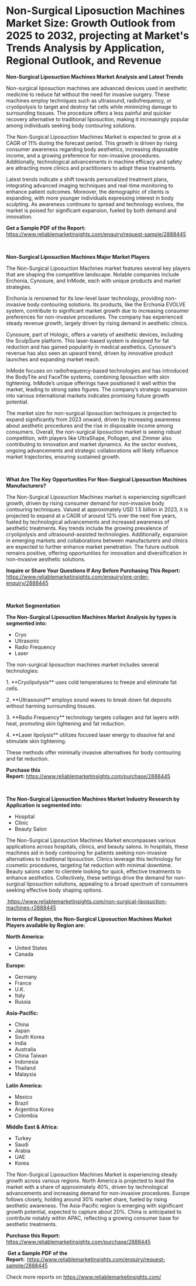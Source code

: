 <p><h1>Non-Surgical Liposuction Machines Market Size: Growth Outlook from 2025 to 2032, projecting at Market's Trends Analysis by Application, Regional Outlook, and Revenue</h1></p><p><strong>Non-Surgical Liposuction Machines Market Analysis and Latest Trends</strong></p>
<p><p>Non-surgical liposuction machines are advanced devices used in aesthetic medicine to reduce fat without the need for invasive surgery. These machines employ techniques such as ultrasound, radiofrequency, or cryolipolysis to target and destroy fat cells while minimizing damage to surrounding tissues. The procedure offers a less painful and quicker recovery alternative to traditional liposuction, making it increasingly popular among individuals seeking body contouring solutions.</p><p>The Non-Surgical Liposuction Machines Market is expected to grow at a CAGR of 11% during the forecast period. This growth is driven by rising consumer awareness regarding body aesthetics, increasing disposable income, and a growing preference for non-invasive procedures. Additionally, technological advancements in machine efficacy and safety are attracting more clinics and practitioners to adopt these treatments. </p><p>Latest trends indicate a shift towards personalized treatment plans, integrating advanced imaging techniques and real-time monitoring to enhance patient outcomes. Moreover, the demographic of clients is expanding, with more younger individuals expressing interest in body sculpting. As awareness continues to spread and technology evolves, the market is poised for significant expansion, fueled by both demand and innovation.</p></p>
<p><strong>Get a Sample PDF of the Report:&nbsp;</strong> <a href="https://www.reliablemarketinsights.com/enquiry/request-sample/2888445?utm_campaign=3274&utm_medium=2&utm_source=Github&utm_content=ia&utm_term=14032025&utm_id=non-surgical-liposuction-machines">https://www.reliablemarketinsights.com/enquiry/request-sample/2888445</a></p>
<p>&nbsp;</p>
<p><strong>Non-Surgical Liposuction Machines Major Market Players</strong></p>
<p><p>The Non-Surgical Liposuction Machines market features several key players that are shaping the competitive landscape. Notable companies include Erchonia, Cynosure, and InMode, each with unique products and market strategies.</p><p>Erchonia is renowned for its low-level laser technology, providing non-invasive body contouring solutions. Its products, like the Erchonia EVOLVE system, contribute to significant market growth due to increasing consumer preferences for non-invasive procedures. The company has experienced steady revenue growth, largely driven by rising demand in aesthetic clinics.</p><p>Cynosure, part of Hologic, offers a variety of aesthetic devices, including the SculpSure platform. This laser-based system is designed for fat reduction and has gained popularity in medical aesthetics. Cynosure's revenue has also seen an upward trend, driven by innovative product launches and expanding market reach.</p><p>InMode focuses on radiofrequency-based technologies and has introduced the BodyTite and FaceTite systems, combining liposuction with skin tightening. InMode’s unique offerings have positioned it well within the market, leading to strong sales figures. The company’s strategic expansion into various international markets indicates promising future growth potential.</p><p>The market size for non-surgical liposuction techniques is projected to expand significantly from 2023 onward, driven by increasing awareness about aesthetic procedures and the rise in disposable income among consumers. Overall, the non-surgical liposuction market is seeing robust competition, with players like UltraShape, Pollogen, and Zimmer also contributing to innovation and market dynamics. As the sector evolves, ongoing advancements and strategic collaborations will likely influence market trajectories, ensuring sustained growth.</p></p>
<p>&nbsp;</p>
<p><strong>What Are The Key Opportunities For Non-Surgical Liposuction Machines Manufacturers?</strong></p>
<p><p>The Non-Surgical Liposuction Machines market is experiencing significant growth, driven by rising consumer demand for non-invasive body contouring techniques. Valued at approximately USD 1.5 billion in 2023, it is projected to expand at a CAGR of around 12% over the next five years, fueled by technological advancements and increased awareness of aesthetic treatments. Key trends include the growing prevalence of cryolipolysis and ultrasound-assisted technologies. Additionally, expansion in emerging markets and collaborations between manufacturers and clinics are expected to further enhance market penetration. The future outlook remains positive, offering opportunities for innovation and diversification in non-invasive aesthetic solutions.</p></p>
<p><strong>Inquire or Share Your Questions If Any Before Purchasing This Report:</strong> <a href="https://www.reliablemarketinsights.com/enquiry/pre-order-enquiry/2888445?utm_campaign=3274&utm_medium=2&utm_source=Github&utm_content=ia&utm_term=14032025&utm_id=non-surgical-liposuction-machines">https://www.reliablemarketinsights.com/enquiry/pre-order-enquiry/2888445</a></p>
<p>&nbsp;</p>
<p><strong>Market Segmentation</strong></p>
<p><strong>The Non-Surgical Liposuction Machines Market Analysis by types is segmented into:</strong></p>
<p><ul><li> Cryo</li><li>Ultrasonic</li><li>Radio Frequency</li><li>Laser </li></ul></p>
<p><p>The non-surgical liposuction machines market includes several technologies: </p><p>1. **Cryolipolysis** uses cold temperatures to freeze and eliminate fat cells.</p><p>2. **Ultrasound** employs sound waves to break down fat deposits without harming surrounding tissues.</p><p>3. **Radio Frequency** technology targets collagen and fat layers with heat, promoting skin tightening and fat reduction.</p><p>4. **Laser lipolysis** utilizes focused laser energy to dissolve fat and stimulate skin tightening. </p><p>These methods offer minimally invasive alternatives for body contouring and fat reduction.</p></p>
<p><strong>Purchase this Report:&nbsp;</strong><a href="https://www.reliablemarketinsights.com/purchase/2888445?utm_campaign=3274&utm_medium=2&utm_source=Github&utm_content=ia&utm_term=14032025&utm_id=non-surgical-liposuction-machines">https://www.reliablemarketinsights.com/purchase/2888445</a></p>
<p>&nbsp;</p>
<p><strong>The Non-Surgical Liposuction Machines Market Industry Research by Application is segmented into:</strong></p>
<p><ul><li> Hospital</li><li>Clinic</li><li>Beauty Salon </li></ul></p>
<p><p>The Non-Surgical Liposuction Machines Market encompasses various applications across hospitals, clinics, and beauty salons. In hospitals, these machines aid in body contouring for patients seeking non-invasive alternatives to traditional liposuction. Clinics leverage this technology for cosmetic procedures, targeting fat reduction with minimal downtime. Beauty salons cater to clientele looking for quick, effective treatments to enhance aesthetics. Collectively, these settings drive the demand for non-surgical liposuction solutions, appealing to a broad spectrum of consumers seeking effective body shaping options.</p></p>
<p><a href="https://www.reliablemarketinsights.com/non-surgical-liposuction-machines-r2888445?utm_campaign=3274&utm_medium=2&utm_source=Github&utm_content=ia&utm_term=14032025&utm_id=non-surgical-liposuction-machines">&nbsp;https://www.reliablemarketinsights.com/non-surgical-liposuction-machines-r2888445</a></p>
<p><strong>In terms of Region, the Non-Surgical Liposuction Machines Market Players available by Region are:</strong></p>
<p>
    <p> <strong> North America: </strong>
        <ul>
            <li>United States</li>
            <li>Canada</li>
        </ul>
        </p> 
    <p> <strong> Europe: </strong>
        <ul>
            <li>Germany</li>
            <li>France</li>
            <li>U.K.</li>
            <li>Italy</li>
            <li>Russia</li>
        </ul>
        </p> 
    <p> <strong> Asia-Pacific: </strong>
        <ul>
            <li>China</li>
            <li>Japan</li>
            <li>South Korea</li>
            <li>India</li>
            <li>Australia</li>
            <li>China Taiwan</li>
            <li>Indonesia</li>
            <li>Thailand</li>
            <li>Malaysia</li>
        </ul>
        </p> 
    <p> <strong> Latin America: </strong>
        <ul>
            <li>Mexico</li>
            <li>Brazil</li>
            <li>Argentina Korea</li>
            <li>Colombia</li>
        </ul>
        </p> 
    <p> <strong> Middle East & Africa: </strong>
        <ul>
            <li>Turkey</li>
            <li>Saudi</li>
            <li>Arabia</li>
            <li>UAE</li>
            <li>Korea</li>
        </ul>
    </p>
    </p>
<p><p>The Non-Surgical Liposuction Machines Market is experiencing steady growth across various regions. North America is projected to lead the market with a share of approximately 40%, driven by technological advancements and increasing demand for non-invasive procedures. Europe follows closely, holding around 30% market share, fueled by rising aesthetic awareness. The Asia-Pacific region is emerging with significant growth potential, expected to capture about 20%. China is anticipated to contribute notably within APAC, reflecting a growing consumer base for aesthetic treatments.</p></p>
<p><strong>Purchase this Report: </strong><a href="https://www.reliablemarketinsights.com/purchase/2888445?utm_campaign=3274&utm_medium=2&utm_source=Github&utm_content=ia&utm_term=14032025&utm_id=non-surgical-liposuction-machines">https://www.reliablemarketinsights.com/purchase/2888445</a></p>
<p>&nbsp;<strong>Get a Sample PDF of the Report:&nbsp;&nbsp;</strong><a href="https://www.reliablemarketinsights.com/enquiry/request-sample/2888445?utm_campaign=3274&utm_medium=2&utm_source=Github&utm_content=ia&utm_term=14032025&utm_id=non-surgical-liposuction-machines">https://www.reliablemarketinsights.com/enquiry/request-sample/2888445</a></p>
<p><strong></strong></p>
<p>Check more reports on <a href="https://www.reliablemarketinsights.com/?utm_campaign=3274&utm_medium=2&utm_source=Github&utm_content=ia&utm_term=14032025&utm_id=non-surgical-liposuction-machines">https://www.reliablemarketinsights.com/</a></p>